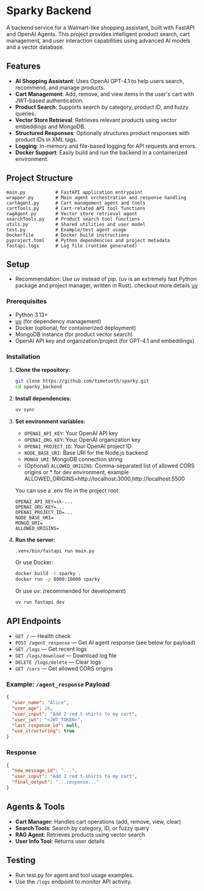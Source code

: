# Sparky Backend

A backend service for a Walmart-like shopping assistant, built with FastAPI and OpenAI Agents. This project provides intelligent product search, cart management, and user interaction capabilities using advanced AI models and a vector database.

## Features

- **AI Shopping Assistant**: Uses OpenAI GPT-4.1 to help users search, recommend, and manage products.
- **Cart Management**: Add, remove, and view items in the user's cart with JWT-based authentication.
- **Product Search**: Supports search by category, product ID, and fuzzy queries.
- **Vector Store Retrieval**: Retrieves relevant products using vector embeddings and MongoDB.
- **Structured Responses**: Optionally structures product responses with product IDs in XML tags.
- **Logging**: In-memory and file-based logging for API requests and errors.
- **Docker Support**: Easily build and run the backend in a containerized environment.

## Project Structure

```
main.py           # FastAPI application entrypoint
wrapper.py        # Main agent orchestration and response handling
cartAgent.py      # Cart management agent and tools
cartTools.py      # Cart-related API tool functions
ragAgent.py       # Vector store retrieval agent
searchTools.py    # Product search tool functions
utils.py          # Shared utilities and user model
test.py           # Example/test agent usage
Dockerfile        # Docker build instructions
pyproject.toml    # Python dependencies and project metadata
fastapi.logs      # Log file (runtime generated)
```

## Setup

- Recommendation: Use uv instead of pip. (uv is an extremely fast Python package and project manager, written in Rust). checkout more details [uv](https://docs.astral.sh/uv/)

### Prerequisites

- Python 3.13+
- [uv](https://docs.astral.sh/uv/) (for dependency management)
- Docker (optional, for containerized deployment)
- MongoDB instance (for product vector search)
- OpenAI API key and organization/project (for GPT-4.1 and embeddings)

### Installation

1. **Clone the repository:**
   ```sh
   git clone https://github.com/timetooth/sparky.git
   cd sparky_backend
   ```
2. **Install dependencies:**
   ```sh
   uv sync
   ```
3. **Set environment variables:**
   - `OPENAI_API_KEY`: Your OpenAI API key
   - `OPENAI_ORG_KEY`: Your OpenAI organization key
   - `OPENAI_PROJECT_ID`: Your OpenAI project ID
   - `NODE_BASE_URI`: Base URI for the Node.js backend
   - `MONGO_URI`: MongoDB connection string
   - (Optional) `ALLOWED_ORIGINS`: Comma-separated list of allowed CORS origins or * for dev environment, example ALLOWED_ORIGINS=http://localhost:3000,http://localhost:5500

   You can use a .env file in the project root:
   ```
   OPENAI_API_KEY=sk-...
   OPENAI_ORG_KEY=...
   OPENAI_PROJECT_ID=...
   NODE_BASE_URI=
   MONGO_URI=
   ALLOWED_ORIGINS=
   ```

4. **Run the server:**
   ```sh
   .venv/bin/fastapi run main.py
   ```
   Or use Docker:
   ```sh
   docker build -t sparky .
   docker run -p 8000:10000 sparky
   ```
   Or use uv: (recommended for development)
   ```sh
   uv run fastapi dev
   ```

## API Endpoints

- `GET /` — Health check
- `POST /agent_response` — Get AI agent response (see below for payload)
- `GET /logs` — Get recent logs
- `GET /logs/download` — Download log file
- `DELETE /logs/delete` — Clear logs
- `GET /cors` — Get allowed CORS origins

### Example: `/agent_response` Payload

```json
{
  "user_name": "Alice",
  "user_age": 28,
  "user_input": "Add 2 red t-shirts to my cart",
  "user_jwt": "<JWT_TOKEN>",
  "last_response_id": null,
  "use_structuring": true
}
```

### Response

```json
{
  "new_message_id": "...",
  "user_input": "Add 2 red t-shirts to my cart",
  "final_output": "...response..."
}
```

## Agents & Tools

- **Cart Manager**: Handles cart operations (add, remove, view, clear)
- **Search Tools**: Search by category, ID, or fuzzy query
- **RAG Agent**: Retrieves products using vector search
- **User Info Tool**: Returns user details

## Testing

- Run test.py for agent and tool usage examples.
- Use the `/logs` endpoint to monitor API activity.
